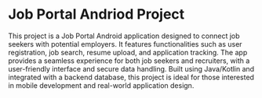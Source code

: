 # Job Portal Andriod Project
This project is a Job Portal Android application designed to connect job seekers with potential employers. It features functionalities such as user registration, job search, resume upload, and application tracking. The app provides a seamless experience for both job seekers and recruiters, with a user-friendly interface and secure data handling. Built using Java/Kotlin and integrated with a backend database, this project is ideal for those interested in mobile development and real-world application design.

